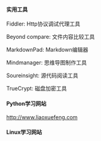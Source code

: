 #### 实用工具

Fiddler:                Http协议调试代理工具

Beyond compare:     文件内容比较工具

MarkdownPad:    Markdown编辑器

Mindmanager:       思维导图制作工具

Soureinsight:      源代码阅读工具

TrueCrypt:           磁盘加密工具

#### **Python学习网站**

[http://www.liaoxuefeng.com ](http://www.liaoxuefeng.com)

#### **Linux学习网站**




